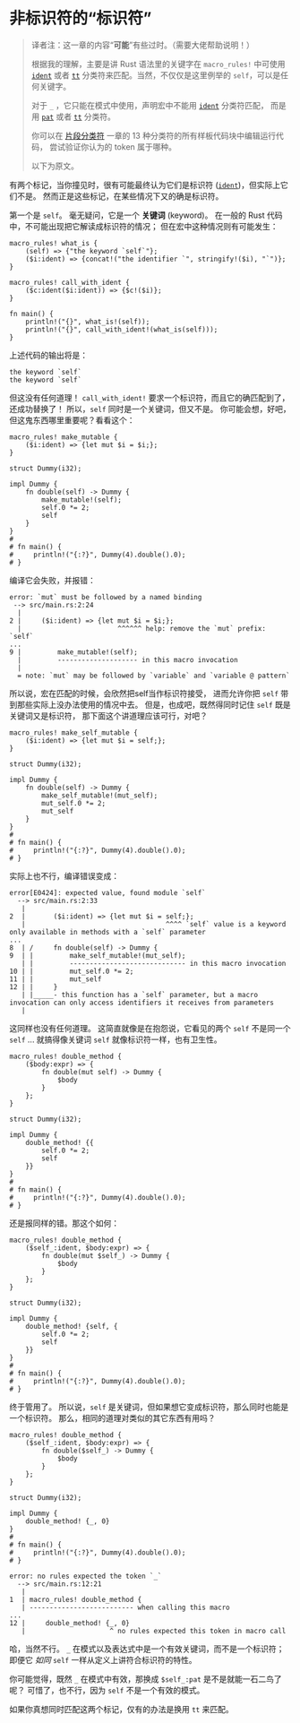 # 非标识符的“标识符”

> 译者注：这一章的内容“**可能**”有些过时。（需要大佬帮助说明！）
>
> 根据我的理解，主要是讲 Rust 语法里的关键字在 `macro_rules!` 中可使用 [`ident`] 或者 [`tt`] 
分类符来匹配。当然，不仅仅是这里例举的 `self`，可以是任何关键字。
>
> 对于 `_` ，它只能在模式中使用，声明宏中不能用 [`ident`] 分类符匹配，
> 而是用  [`pat`] 或者 [`tt`] 分类符。
>
> 你可以在 [片段分类符] 一章的 13 种分类符的所有样板代码块中编辑运行代码，
> 尝试验证你认为的 token 属于哪种。
> 
> 以下为原文。

有两个标记，当你撞见时，很有可能最终认为它们是标识符 ([`ident`])，但实际上它们不是。
然而正是这些标记，在某些情况下又的确是标识符。

第一个是 `self`。
毫无疑问，它是一个 **关键词** (keyword)。
在一般的 Rust 代码中，不可能出现把它解读成标识符的情况；
但在宏中这种情况则有可能发生：

```rust,editable
macro_rules! what_is {
    (self) => {"the keyword `self`"};
    ($i:ident) => {concat!("the identifier `", stringify!($i), "`")};
}

macro_rules! call_with_ident {
    ($c:ident($i:ident)) => {$c!($i)};
}

fn main() {
    println!("{}", what_is!(self));
    println!("{}", call_with_ident!(what_is(self)));
}
```

上述代码的输出将是：

```text
the keyword `self`
the keyword `self`
```

但这没有任何道理！
`call_with_ident!` 要求一个标识符，而且它的确匹配到了，还成功替换了！
所以，`self` 同时是一个关键词，但又不是。
你可能会想，好吧，但这鬼东西哪里重要呢？看看这个：

```rust,editable
macro_rules! make_mutable {
    ($i:ident) => {let mut $i = $i;};
}

struct Dummy(i32);

impl Dummy {
    fn double(self) -> Dummy {
        make_mutable!(self);
        self.0 *= 2;
        self
    }
}
# 
# fn main() {
#     println!("{:?}", Dummy(4).double().0);
# }
```

编译它会失败，并报错：

```text
error: `mut` must be followed by a named binding
 --> src/main.rs:2:24
  |
2 |     ($i:ident) => {let mut $i = $i;};
  |                        ^^^^^^ help: remove the `mut` prefix: `self`
...
9 |         make_mutable!(self);
  |         -------------------- in this macro invocation
  |
  = note: `mut` may be followed by `variable` and `variable @ pattern`
```

所以说，宏在匹配的时候，会欣然把self当作标识符接受，
进而允许你把 `self` 带到那些实际上没办法使用的情况中去。
但是，也成吧，既然得同时记住 `self` 既是关键词又是标识符，
那下面这个讲道理应该可行，对吧？

```rust,editable
macro_rules! make_self_mutable {
    ($i:ident) => {let mut $i = self;};
}

struct Dummy(i32);

impl Dummy {
    fn double(self) -> Dummy {
        make_self_mutable!(mut_self);
        mut_self.0 *= 2;
        mut_self
    }
}
# 
# fn main() {
#     println!("{:?}", Dummy(4).double().0);
# }
```

实际上也不行，编译错误变成：

```text
error[E0424]: expected value, found module `self`
  --> src/main.rs:2:33
   |
2  |       ($i:ident) => {let mut $i = self;};
   |                                   ^^^^ `self` value is a keyword only available in methods with a `self` parameter
...
8  | /     fn double(self) -> Dummy {
9  | |         make_self_mutable!(mut_self);
   | |         ----------------------------- in this macro invocation
10 | |         mut_self.0 *= 2;
11 | |         mut_self
12 | |     }
   | |_____- this function has a `self` parameter, but a macro invocation can only access identifiers it receives from parameters
   |
```

这同样也没有任何道理。
这简直就像是在抱怨说，它看见的两个 `self` 不是同一个 `self` ... 
就搞得像关键词 `self` 就像标识符一样，也有卫生性。

```rust,editable
macro_rules! double_method {
    ($body:expr) => {
        fn double(mut self) -> Dummy {
            $body
        }
    };
}

struct Dummy(i32);

impl Dummy {
    double_method! {{
        self.0 *= 2;
        self
    }}
}
# 
# fn main() {
#     println!("{:?}", Dummy(4).double().0);
# }
```

还是报同样的错。那这个如何：

```rust,editable
macro_rules! double_method {
    ($self_:ident, $body:expr) => {
        fn double(mut $self_) -> Dummy {
            $body
        }
    };
}

struct Dummy(i32);

impl Dummy {
    double_method! {self, {
        self.0 *= 2;
        self
    }}
}
# 
# fn main() {
#     println!("{:?}", Dummy(4).double().0);
# }
```

终于管用了。
所以说，`self` 是关键词，但如果想它变成标识符，那么同时也能是一个标识符。
那么，相同的道理对类似的其它东西有用吗？

```rust,editable
macro_rules! double_method {
    ($self_:ident, $body:expr) => {
        fn double($self_) -> Dummy {
            $body
        }
    };
}

struct Dummy(i32);

impl Dummy {
    double_method! {_, 0}
}
# 
# fn main() {
#     println!("{:?}", Dummy(4).double().0);
# }
```

```text
error: no rules expected the token `_`
  --> src/main.rs:12:21
   |
1  | macro_rules! double_method {
   | -------------------------- when calling this macro
...
12 |     double_method! {_, 0}
   |                     ^ no rules expected this token in macro call
```

哈，当然不行。
`_` 在模式以及表达式中是一个有效关键词，而不是一个标识符；
即便它 *如同* `self` 一样从定义上讲符合标识符的特性。

你可能觉得，既然 `_` 在模式中有效，那换成 `$self_:pat` 是不是就能一石二鸟了呢？
可惜了，也不行，因为 `self` 不是一个有效的模式。

如果你真想同时匹配这两个标记，仅有的办法是换用 `tt` 来匹配。

[`tt`]:./fragment-specifiers.html#tt
[`ident`]:./fragment-specifiers.html#ident
[`pat`]:./fragment-specifiers.html#pat
[片段分类符]:./fragment-specifiers.html
